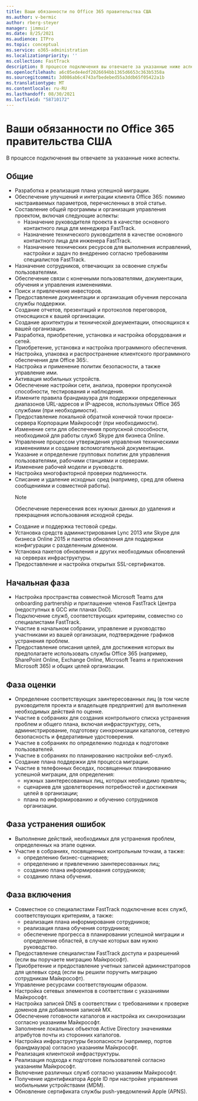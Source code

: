 ```yaml
---
title: Ваши обязанности по Office 365 правительства США
ms.author: v-bermic
author: rberg-steyer
manager: jimmuir
ms.date: 8/25/2021
ms.audience: ITPro
ms.topic: conceptual
ms.service: o365-administration
ms.localizationpriority: ''
ms.collection: FastTrack
description: В процессе подключения вы отвечаете за указанные ниже аспекты.
ms.openlocfilehash: a6c05ede4edf2026694bb1365d6653c363b5358a
ms.sourcegitcommit: 3d086ab6c4743afbedebed55a3ddb65f05422a1b
ms.translationtype: MT
ms.contentlocale: ru-RU
ms.lasthandoff: 08/30/2021
ms.locfileid: "58710172"
---
```

# <a name="your-responsibilities-for-office-365-us-government"></a>Ваши обязанности по Office 365 правительства США

В процессе подключения вы отвечаете за указанные ниже аспекты.
  
## <a name="general"></a>Общие

- Разработка и реализация плана успешной миграции.   
- Обеспечение улучшений и интеграции клиента Office 365: помимо настраиваемых параметров, перечисленных в этой статье.    
- Составление общей программы и организация управления проектом, включая следующие аспекты:     
  - Назначение руководителя проекта в качестве основного контактного лица для менеджера FastTrack.   
  - Назначение технического руководителя в качестве основного контактного лица для инженера FastTrack.  
  - Назначение технических ресурсов для выполнения исправлений, настройки и задач по внедрению согласно требованиям специалистов FastTrack.   
- Назначение сотрудников, отвечающих за освоение службы пользователями.    
- Обеспечение связи с конечными пользователями, документации, обучения и управления изменениями.    
- Поиск и привлечение инвесторов.     
- Предоставление документации и организация обучения персонала службы поддержки.     
- Создание отчетов, презентаций и протоколов переговоров, относящихся к вашей организации.     
- Создание архитектуры и технической документации, относящихся к вашей организации.     
- Разработка, приобретение, установка и настройка оборудования и сетей.    
- Приобретение, установка и настройка программного обеспечения.     
- Настройка, упаковка и распространение клиентского программного обеспечения для Office 365:.    
- Настройка и применение политик безопасности, а также управление ими.    
- Активация мобильных устройств.    
- Обеспечение настройки сети, анализа, проверки пропускной способности, тестирования и наблюдения. 
- Измените правила брандмауэра для поддержки определенных диапазонов URL-адресов и IP-адресов, используемых Office 365 службами (при необходимости).
- Предоставление локальной обратной конечной точки прокси-сервера Корпорации Майкрософт (при необходимости).     
- Изменение сети для обеспечения пропускной способности, необходимой для работы служб Skype для бизнеса Online.   
- Управление процессом утверждения управления техническими изменениями и создание вспомогательной документации.    
- Указание и определение групповых политик для управления пользователями, рабочими станциями и серверами.    
- Изменение рабочей модели и руководств.   
- Настройка многофакторной проверки подлинности.   
- Списание и удаление исходных сред (например, сред для обмена сообщениями и совместной работы). 
    > [!NOTE]
    > Обеспечение перенесения всех нужных данных до удаления и прекращения использования исходной среды.   
- Создание и поддержка тестовой среды.  
- Установка средств администрирования Lync 2013 или Skype для бизнеса Online 2015 и пакетов обновления для поддержки конфигурации с разделенным доменом.    
- Установка пакетов обновления и других необходимых обновлений на серверах инфраструктуры.     
- Предоставление и настройка открытых SSL-сертификатов. 
    
## <a name="initiate-phase"></a>Начальная фаза

- Настройка пространства совместной Microsoft Teams для onboarding partnership и приглашение членов FastTrack Центра (недоступных в GCC или планах DoD).   
- Подключение служб, соответствующих критериям, совместно со специалистами FastTrack.    
- Участие в начальном собрании, управление и руководство участниками из вашей организации, подтверждение графиков устранения проблем.    
- Предоставление описания целей, для достижения которых вы предполагаете использовать службы Office 365 (например, SharePoint Online, Exchange Online, Microsoft Teams и приложения Microsoft 365) и общих целей организации.
    
## <a name="assess-phase"></a>Фаза оценки

- Определение соответствующих заинтересованных лиц (в том числе руководителя проекта и владельцев предприятия) для выполнения необходимых действий по оценке.    
- Участие в собраниях для создания контрольного списка устранения проблем и общего плана, включая инфраструктуру, сеть, администрирование, подготовку синхронизации каталогов, сетевую безопасность и федеративные удостоверения. 
- Участие в собраниях по определению подхода к подготовке пользователей.     
- Участие в собраниях по планированию настройки веб-служб.    
- Создание плана поддержки для процесса миграции.    
- Участие в телефонных беседах, посвященных планированию успешной миграции, для определения:   
  - нужных заинтересованных лиц, которых необходимо привлечь;   
  - сценариев для удовлетворения потребностей и достижения целей в организации;   
  - плана по информированию и обучению сотрудников организации.
    
## <a name="remediate-phase"></a>Фаза устранения ошибок

- Выполнение действий, необходимых для устранения проблем, определенных на этапе оценки.  
- Участие в собраниях, посвященных контрольным точкам, а также:   
  - определению бизнес-сценариев;  
  - определению и привлечению заинтересованных лиц;  
  - созданию плана информирования сотрудников; 
  - созданию плана обучения.
    
## <a name="enable-phase"></a>Фаза включения

- Совместное со специалистами FastTrack подключение всех служб, соответствующих критериям, а также:  
  - реализация плана информирования сотрудников;   
  - реализация плана обучения сотрудников;   
  - обеспечение прогресса в планировании успешной миграции и определение областей, в случае которых вам нужно руководство.  
- Предоставление специалистам FastTrack доступа и разрешений (если вы поручаете миграцию Майкрософт).   
- Приобретение и предоставление учетных записей администраторов для целевых сред (если вы решили поручить миграцию сотрудникам Майкрософт).    
- Управление ресурсами соответствующим образом.     
- Настройка сетевых элементов в соответствии с указаниями Майкрософт.    
- Настройка записей DNS в соответствии с требованиями к проверке доменов для добавления записей MX.    
- Обеспечение готовности каталогов и настройка их синхронизации согласно указаниям Майкрософт.   
- Заполнение локальных объектов Active Directory значениями атрибутов почты из сторонних каталогов.    
- Настройка инфраструктуры безопасности (например, портов брандмауэра) согласно указаниям Майкрософт.    
- Реализация клиентской инфраструктуры.   
- Реализация подхода к подготовке пользователей согласно указаниям Майкрософт.    
- Включение различных служб согласно указаниям Майкрософт.    
- Получение идентификатора Apple ID при настройке управления мобильными устройствами (MDM).   
- Обновление сертификата службы push-уведомлений Apple (APNS).
  